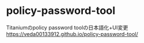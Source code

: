 # policy-password-tool
Titaniumのpolicy password toolの日本語化+UI変更<br>
https://veda00133912.github.io/policy-password-tool/
